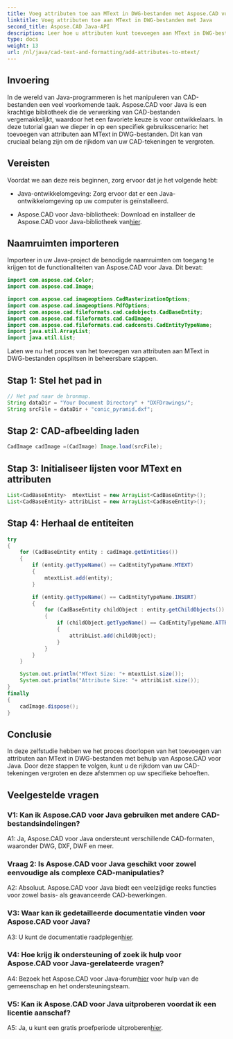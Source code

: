 ```yaml
---
title: Voeg attributen toe aan MText in DWG-bestanden met Aspose.CAD voor Java
linktitle: Voeg attributen toe aan MText in DWG-bestanden met Java
second_title: Aspose.CAD Java-API
description: Leer hoe u attributen kunt toevoegen aan MText in DWG-bestanden met behulp van Aspose.CAD voor Java. Verbeter uw CAD-tekeningen met deze stapsgewijze handleiding.
type: docs
weight: 13
url: /nl/java/cad-text-and-formatting/add-attributes-to-mtext/
---
```

## Invoering

In de wereld van Java-programmeren is het manipuleren van CAD-bestanden een veel voorkomende taak. Aspose.CAD voor Java is een krachtige bibliotheek die de verwerking van CAD-bestanden vergemakkelijkt, waardoor het een favoriete keuze is voor ontwikkelaars. In deze tutorial gaan we dieper in op een specifiek gebruiksscenario: het toevoegen van attributen aan MText in DWG-bestanden. Dit kan van cruciaal belang zijn om de rijkdom van uw CAD-tekeningen te vergroten.

## Vereisten

Voordat we aan deze reis beginnen, zorg ervoor dat je het volgende hebt:

- Java-ontwikkelomgeving: Zorg ervoor dat er een Java-ontwikkelomgeving op uw computer is geïnstalleerd.

- Aspose.CAD voor Java-bibliotheek: Download en installeer de Aspose.CAD voor Java-bibliotheek van[hier](https://releases.aspose.com/cad/java/).

## Naamruimten importeren

Importeer in uw Java-project de benodigde naamruimten om toegang te krijgen tot de functionaliteiten van Aspose.CAD voor Java. Dit bevat:

```java
import com.aspose.cad.Color;
import com.aspose.cad.Image;

import com.aspose.cad.imageoptions.CadRasterizationOptions;
import com.aspose.cad.imageoptions.PdfOptions;
import com.aspose.cad.fileformats.cad.cadobjects.CadBaseEntity;
import com.aspose.cad.fileformats.cad.CadImage;
import com.aspose.cad.fileformats.cad.cadconsts.CadEntityTypeName;
import java.util.ArrayList;
import java.util.List;
```

Laten we nu het proces van het toevoegen van attributen aan MText in DWG-bestanden opsplitsen in beheersbare stappen.

## Stap 1: Stel het pad in

```java
// Het pad naar de bronmap.
String dataDir = "Your Document Directory" + "DXFDrawings/";
String srcFile = dataDir + "conic_pyramid.dxf";
```

## Stap 2: CAD-afbeelding laden

```java
CadImage cadImage =(CadImage) Image.load(srcFile);
```

## Stap 3: Initialiseer lijsten voor MText en attributen

```java
List<CadBaseEntity>  mtextList = new ArrayList<CadBaseEntity>();
List<CadBaseEntity> attribList = new ArrayList<CadBaseEntity>();
```

## Stap 4: Herhaal de entiteiten

```java
try
{
    for (CadBaseEntity entity : cadImage.getEntities())
    {
        if (entity.getTypeName() == CadEntityTypeName.MTEXT)
        {
            mtextList.add(entity);
        }

        if (entity.getTypeName() == CadEntityTypeName.INSERT)
        {
            for (CadBaseEntity childObject : entity.getChildObjects())
            {
                if (childObject.getTypeName() == CadEntityTypeName.ATTRIB)
                {
                    attribList.add(childObject);
                }
            }
        }
    }

    System.out.println("MText Size: "+ mtextList.size());
    System.out.println("Attribute Size: "+ attribList.size());
}
finally
{
    cadImage.dispose();
}
```

## Conclusie

In deze zelfstudie hebben we het proces doorlopen van het toevoegen van attributen aan MText in DWG-bestanden met behulp van Aspose.CAD voor Java. Door deze stappen te volgen, kunt u de rijkdom van uw CAD-tekeningen vergroten en deze afstemmen op uw specifieke behoeften.

## Veelgestelde vragen

### V1: Kan ik Aspose.CAD voor Java gebruiken met andere CAD-bestandsindelingen?

A1: Ja, Aspose.CAD voor Java ondersteunt verschillende CAD-formaten, waaronder DWG, DXF, DWF en meer.

### Vraag 2: Is Aspose.CAD voor Java geschikt voor zowel eenvoudige als complexe CAD-manipulaties?

A2: Absoluut. Aspose.CAD voor Java biedt een veelzijdige reeks functies voor zowel basis- als geavanceerde CAD-bewerkingen.

### V3: Waar kan ik gedetailleerde documentatie vinden voor Aspose.CAD voor Java?

A3: U kunt de documentatie raadplegen[hier](https://reference.aspose.com/cad/java/).

### V4: Hoe krijg ik ondersteuning of zoek ik hulp voor Aspose.CAD voor Java-gerelateerde vragen?

 A4: Bezoek het Aspose.CAD voor Java-forum[hier](https://forum.aspose.com/c/cad/19) voor hulp van de gemeenschap en het ondersteuningsteam.

### V5: Kan ik Aspose.CAD voor Java uitproberen voordat ik een licentie aanschaf?

 A5: Ja, u kunt een gratis proefperiode uitproberen[hier](https://releases.aspose.com/).